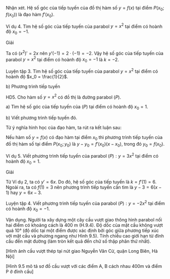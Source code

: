 Nhận xét. Hệ số góc của tiếp tuyến của đồ thị hàm số $y = f(x)$ tại điểm $P(x_0; f(x_0))$ là đạo hàm $f'(x_0)$.

Ví dụ 4. Tìm hệ số góc của tiếp tuyến của parabol $y = x^2$ tại điểm có hoành độ $x_0 = -1$.

Giải

Ta có $(x^2)' = 2x$ nên $y'(-1) = 2·(-1) = -2$. Vậy hệ số góc của tiếp tuyến của parabol $y = x^2$ tại điểm có hoành độ $x_0 = -1$ là $k = -2$.

Luyện tập 3. Tìm hệ số góc của tiếp tuyến của parabol $y = x^2$ tại điểm có hoành độ $x_0 = \frac{1}{2}$.

b) Phương trình tiếp tuyến

HD5. Cho hàm số $y = x^2$ có đồ thị là đường parabol $(P)$.

a) Tìm hệ số góc của tiếp tuyến của $(P)$ tại điểm có hoành độ $x_0 = 1$.

b) Viết phương trình tiếp tuyến đó.

Từ ý nghĩa hình học của đạo hàm, ta rút ra kết luận sau:

Nếu hàm số $y = f(x)$ có đạo hàm tại điểm $x_0$ thì phương trình tiếp tuyến của đồ thị hàm số tại điểm $P(x_0;y_0)$ là $y - y_0 = f'(x_0)(x - x_0)$, trong đó $y_0 = f(x_0)$.

Ví dụ 5. Viết phương trình tiếp tuyến của parabol $(P): y = 3x^2$ tại điểm có hoành độ $x_0 = 1$.

Giải

Từ Ví dụ 2, ta có $y' = 6x$. Do đó, hệ số góc của tiếp tuyến là $k = f'(1) = 6$. Ngoài ra, ta có $f(1) = 3$ nên phương trình tiếp tuyến cần tìm là $y - 3 = 6(x - 1)$ hay $y = 6x - 3$.

Luyện tập 4. Viết phương trình tiếp tuyến của parabol $(P): y = -2x^2$ tại điểm có hoành độ $x_0 = -1$.

Vận dụng. Người ta xây dựng một cây cầu vượt giao thông hình parabol nối hai điểm có khoảng cách là 400 m (H.9.4). Độ dốc của mặt cầu không vượt quá 10° (độ dốc tại một điểm được xác định bởi góc giữa phương tiếp xúc với mặt cầu và phương ngang như Hình 9.5). Tính chiều cao giới hạn từ đỉnh cầu đến mặt đường (làm tròn kết quả đến chữ số thập phân thứ nhất).

[Hình ảnh cầu vượt thép tại nút giao Nguyễn Văn Cừ, quận Long Biên, Hà Nội]

[Hình 9.5 mô tả sơ đồ cầu vượt với các điểm A, B cách nhau 400m và điểm P ở đỉnh cầu]